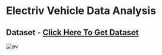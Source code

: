 # Electriv Vehicle Data Analysis
## Dataset - <a href="C:\Users\Hp\Downloads\Electric_Vehicle_Population_Data.csv">Click Here To Get Dataset<a/>

![ev ](https://github.com/user-attachments/assets/de7c8aa9-3452-4f5c-be45-29a41c24c494)
